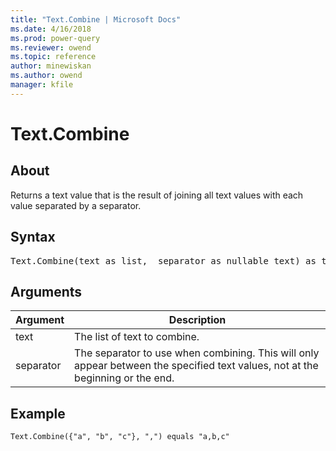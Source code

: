 ```yaml
---
title: "Text.Combine | Microsoft Docs"
ms.date: 4/16/2018
ms.prod: power-query
ms.reviewer: owend
ms.topic: reference
author: minewiskan
ms.author: owend
manager: kfile
---
```

# Text.Combine

  
## About  
Returns a text value that is the result of joining all text values with each value separated by a separator.  
  
## Syntax

<pre>
Text.Combine(text as list,  separator as nullable text) as text  
</pre>
  
## Arguments  
  
|Argument|Description|  
|------------|---------------|  
|text|The list of text to combine.|  
|separator|The separator to use when combining.  This will only appear between the specified text values, not at the beginning or the end.|  
  
## Example  
  
```powerquery-m
Text.Combine({"a", "b", "c"}, ",") equals "a,b,c"  
```  
